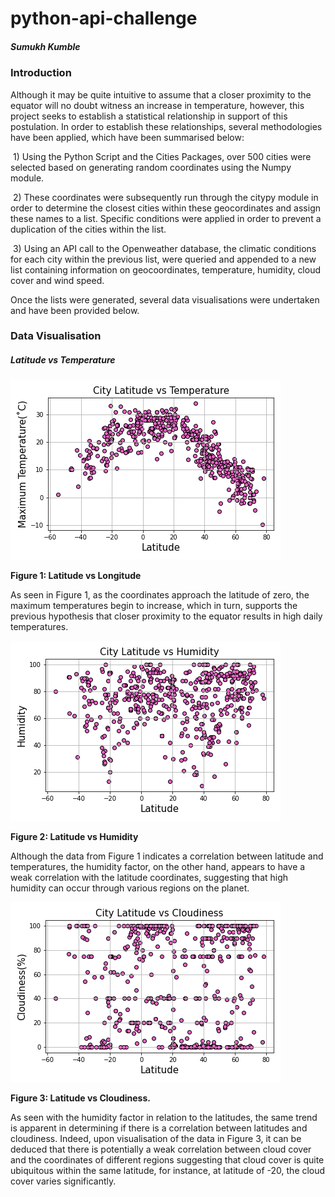 # python-api-challenge

##### Sumukh Kumble

### Introduction

Although it may be quite intuitive to assume that a closer proximity to the equator will no doubt witness an increase in temperature, however, this project seeks to establish a statistical relationship in support of this postulation. In order to establish these relationships, several methodologies have been applied, which have been summarised below:

​		1) Using the Python Script and the Cities Packages, over 500 cities were selected based on generating random coordinates using the Numpy module. 



​		2) These coordinates were subsequently run through the citypy module in order to determine the closest cities within these geocordinates and assign these names to a list. Specific conditions were applied in order to prevent a duplication of the cities within the list. 



​		3)  Using an API call to the Openweather database, the climatic conditions for each city within the previous list, were queried and appended to a new list containing information on geocoordinates, temperature, humidity, cloud cover and wind speed. 



Once the lists were generated, several data visualisations were undertaken and have been provided below.



### Data Visualisation

##### Latitude vs Temperature

<img src="https://raw.githubusercontent.com/skumble27/python-api-challenge/master/Images/Latitude_vs_Temperature.png" alt="Latitude vs Temperature"  />

**Figure 1: Latitude vs Longitude**

As seen in Figure 1, as the coordinates approach the latitude of zero, the maximum temperatures begin to increase, which in turn, supports the previous hypothesis that closer proximity to the equator results in high daily temperatures. 



![Latitude vs Humidity](https://raw.githubusercontent.com/skumble27/python-api-challenge/master/Images/Latitude_vs_Humidity.png)

**Figure 2: Latitude vs Humidity**

Although the data from Figure 1 indicates a correlation between latitude and temperatures, the humidity factor, on the other hand, appears to have a weak correlation with the latitude coordinates, suggesting that high humidity can occur through various regions on the planet. 



![Latitude vs Cloudiness](https://raw.githubusercontent.com/skumble27/python-api-challenge/master/Images/Latitude_vs_Cloudiness.png)

**Figure 3: Latitude vs Cloudiness.**

As seen with the humidity factor in relation to the latitudes, the same trend is apparent in determining if there is a correlation between latitudes and cloudiness. Indeed, upon visualisation of the data in Figure 3, it can be deduced that there is potentially a weak correlation between cloud cover and the coordinates of different regions suggesting that cloud cover is quite ubiquitous within the same latitude, for instance, at latitude of -20, the cloud cover varies significantly. 











